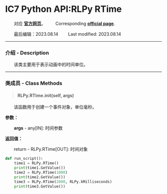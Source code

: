 # IC7 Python API:RLPy RTime
&emsp;&emsp;对应 [**官方网页**](https://wiki.reallusion.com/IC_Python_API:RLPy_RTime)。
&ensp;&ensp;&ensp;&ensp;Corresponding [**official page**](https://wiki.reallusion.com/IC_Python_API:RLPy_RTime).

&emsp;&emsp;最后编辑：2023.08.14
&ensp;&ensp;&ensp;&ensp;Last modified: 2023.08.14
___
### 介绍 - Description
&emsp;&emsp;该类主要用于表示动画中的时间单位。
___
### 类成员 - Class Methods
> #### **RLPy.RTime.__init__(self, args)**
&emsp;&emsp;该函数用于创建一个事件对象，单位毫秒。

**参数：**

&emsp;&emsp;**args** - any[IN]: 时间参数

**返回值：**

&emsp;&emsp;return - RLPy.RTime[OUT]: 时间对象

``` python {.line-numbers}
def run_script():
    time1 = RLPy.RTime()
    print(time1.GetValue())
    time2 = RLPy.RTime(1000)
    print(time2.GetValue())
    time3 = RLPy.RTime(2000, RLPy.kMilliseconds)
    print(time3.GetValue())
```